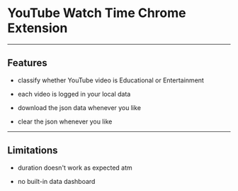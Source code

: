 # YouTube Watch Time Chrome Extension

---

## Features

- classify whether YouTube video is Educational or Entertainment

- each video is logged in your local data

- download the json data whenever you like

- clear the json whenever you like

---

## Limitations

- duration doesn't work as expected atm

- no built-in data dashboard
